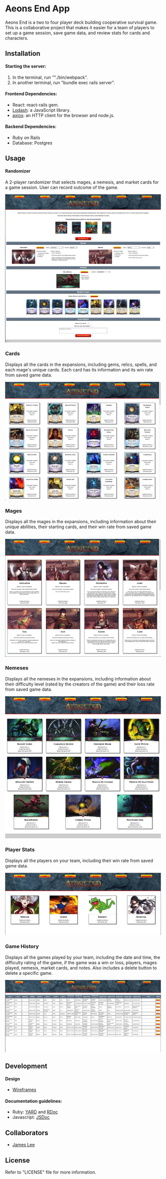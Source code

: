 # Aeons End App
Aeons End is a two to four player deck building cooperative survival game. This is a collaborative project that makes it easier for a team of players to set up a game session, save game data, and review stats for cards and characters.

## Installation
#### Starting the server:
1. In the terminal, run ""./bin/webpack".
2. In another terminal, run "bundle exec rails server".

#### Frontend Dependencies:
- React: react-rails gem.
- [Lodash](https://www.npmjs.com/package/lodash): a JavaScript library.
- [axios](https://www.npmjs.com/package/axios): an HTTP client for the browser and node.js.

#### Backend Dependencies:
- Ruby on Rails
- Database: Postgres

## Usage
#### Randomizer
A 2-player randomizer that selects mages, a nemesis, and market cards for a game session. User can record outcome of the game.

![randomizer](./docs/website_pics/randomizer.png)

### Cards
Displays all the cards in the expansions, including gems, relics, spells, and each mage's unique cards. Each card has its information and its win rate from saved game data.

![cards](./docs/website_pics/cards.png)

### Mages
Displays all the mages in the expansions, including information about their unique abilities, their starting cards, and their win rate from saved game data.

![mages](./docs/website_pics/mages.png)

### Nemeses
Displays all the nemeses in the expansions, including information about their difficulty level (rated by the creators of the game) and their loss rate from saved game data.

![nemeses](./docs/website_pics/nemeses.png)

### Player Stats
Displays all the players on your team, including their win rate from saved game data.

![players](./docs/website_pics/players.png)

### Game History
Displays all the games played by your team, including the date and time, the difficulty rating of the game, if the game was a win or loss, players, mages played, nemesis, market cards, and notes. Also includes a delete button to delete a specific game.

![games](./docs/website_pics/games.png)

## Development
#### Design
- [Wireframes](./docs/wireframes.md)

#### Documentation guidelines:
- Ruby: [YARD](http://www.rubydoc.info/gems/yard/file/docs/GettingStarted.md) and [RDoc](https://ruby.github.io/rdoc/)
- Javascript: [JSDoc](http://usejsdoc.org/)

## Collaborators
- [James Lee](https://github.com/jamesleejl)

## License
Refer to "LICENSE" file for more information.
